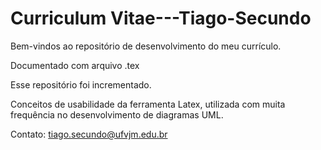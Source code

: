 # Curriculum Vitae---Tiago-Secundo 
Bem-vindos ao repositório de desenvolvimento do meu currículo.

Documentado com arquivo .tex

Esse repositório foi incrementado.

Conceitos de usabilidade da ferramenta Latex, utilizada com muita frequência no desenvolvimento de diagramas UML.

Contato: tiago.secundo@ufvjm.edu.br
